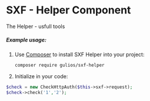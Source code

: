 # SXF - Helper Component

The Helper - usfull tools



##### Example usage:

1. Use [Composer](http://getcomposer.org) to install SXF Helper into your project:

    ```bash
    composer require gulios/sxf-helper
    ```

1. Initialize in your code:


```php
$check = new CheckHttpAuth($this->sxf->request);
$check->check('1','2');
```
